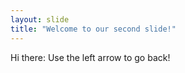 ```yaml
---
layout: slide
title: "Welcome to our second slide!"
---
```

Hi there:
Use the left arrow to go back!